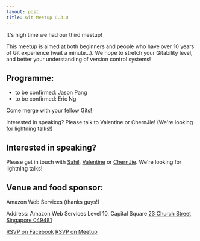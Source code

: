 ```yaml
---
layout: post
title: Git Meetup 0.3.0
---
```


It's high time we had our third meetup!

This meetup is aimed at both beginners and people who have over 10 years of Git experience (wait a minute…). We hope to stretch your Gitability level, and better your understanding of version control systems!

## Programme:

- to be confirmed: Jason Pang
- to be confirmed: Eric Ng

Come merge with your fellow Gits!

Interested in speaking? Please talk to Valentine or ChernJie! (We're looking for lightning talks!)

## Interested in speaking? 
Please get in touch with [Sahil](https://github.com/spinningarrow), [Valentine](https://github.com/valentine) or [ChernJie](https://github.com/chernjie). We're looking for lightning talks!


## Venue and food sponsor:

Amazon Web Services (thanks guys!)

Address:
Amazon Web Services
Level 10, Capital Square
[23 Church Street Singapore 049481](https://www.google.com.sg/maps/place/23+Church+St,+Singapore+049481/)

<a class="btn btn-primary" href="https://www.facebook.com/events/928317867214559/">RSVP on Facebook</a>
<a class="btn btn-danger" href="http://www.meetup.com/Grumpy-Gits-SG/events/224604793/">RSVP on Meetup</a>
